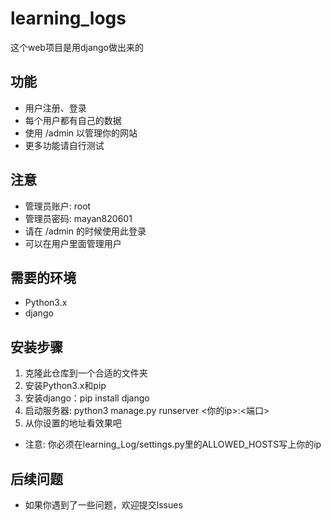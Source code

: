 # learning_logs
这个web项目是用django做出来的

## 功能
- 用户注册、登录
- 每个用户都有自己的数据
- 使用 /admin 以管理你的网站
- 更多功能请自行测试

## 注意
- 管理员账户: root
- 管理员密码: mayan820601
- 请在 /admin 的时候使用此登录
- 可以在用户里面管理用户

## 需要的环境
- Python3.x
- django

## 安装步骤

1. 克隆此仓库到一个合适的文件夹
2. 安装Python3.x和pip
3. 安装django：pip install django
4. 启动服务器: python3 manage.py runserver <你的ip>:<端口>
5. 从你设置的地址看效果吧
- 注意: 你必须在learning_Log/settings.py里的ALLOWED_HOSTS写上你的ip
## 后续问题

- 如果你遇到了一些问题，欢迎提交lssues

